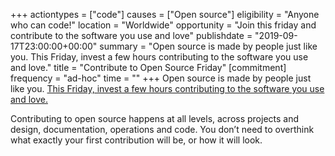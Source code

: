 +++
actiontypes = ["code"]
causes = ["Open source"]
eligibility = "Anyone who can code!"
location = "Worldwide"
opportunity = "Join this friday and contribute to the software you use and love"
publishdate = "2019-09-17T23:00:00+00:00"
summary = "Open source is made by people just like you. This Friday, invest a few hours contributing to the software you use and love."
title = "Contribute to Open Source Friday"
[commitment]
frequency = "ad-hoc"
time = ""
+++
Open source is made by people just like you. [This Friday, invest a few hours contributing to the software you use and love.](https://opensourcefriday.com)

Contributing to open source happens at all levels, across projects and design, documentation, operations and code. You don’t need to overthink what exactly your first contribution will be, or how it will look.